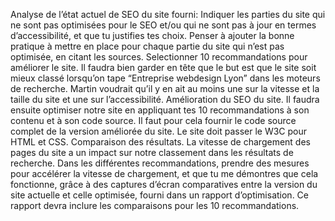 Analyse de l’état actuel de SEO du site fourni: Indiquer les parties du site qui ne sont pas optimisées pour le SEO et/ou qui ne sont pas à jour en termes d’accessibilité, et que tu justifies tes choix. Penser à ajouter la bonne pratique à mettre en place pour chaque partie du site qui n’est pas optimisée, en citant les sources. Selectionner 10 recommandations pour améliorer le site.
Il faudra bien garder en tête que le but est que le site soit mieux classé lorsqu’on tape “Entreprise webdesign Lyon” dans les moteurs de recherche. 
Martin voudrait qu’il y en ait au moins une sur la vitesse et la taille du site et une sur l’accessibilité.
Amélioration du SEO du site. Il faudra ensuite optimiser notre site en appliquant tes 10 recommandations à son contenu et à son code source. Il faut pour cela fournir le code source complet de la version améliorée du site. Le site doit passer le W3C pour HTML et CSS.
Comparaison des résultats. La vitesse de chargement des pages du site a un impact sur notre classement dans les résultats de recherche. Dans les différentes recommandations, prendre des mesures pour accélérer la vitesse de chargement, et que tu me démontres que cela fonctionne, grâce à des captures d’écran comparatives entre la version du site actuelle et celle optimisée, fourni dans un rapport d’optimisation. Ce rapport devra inclure les comparaisons pour les 10 recommandations.
